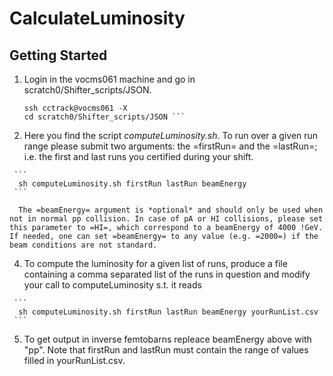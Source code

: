 # CalculateLuminosity

## Getting Started
   1) Login in the vocms061 machine and go in scratch0/Shifter_scripts/JSON.
   
      ```
      ssh cctrack@vocms061 -X
      cd scratch0/Shifter_scripts/JSON ```

   2) Here you find the script *computeLuminosity.sh*. To run over a given run range please submit two arguments: the =firstRun= and the =lastRun=; i.e. the first and last runs you certified during your shift.
   
     ```
      sh computeLuminosity.sh firstRun lastRun beamEnergy
     ```
     
      The =beamEnergy= argument is *optional* and should only be used when not in normal pp collision. In case of pA or HI collisions, please set this parameter to =HI=, which correspond to a beamEnergy of 4000 !GeV. If needed, one can set =beamEnergy= to any value (e.g. =2000=) if the beam conditions are not standard.
      
   4) To compute the luminosity for a given list of runs, produce a file containing a comma separated list of the runs in question and modify your call to computeLuminosity s.t. it reads 
   
     ```
      sh computeLuminosity.sh firstRun lastRun beamEnergy yourRunList.csv
     ```
     
   5) To get output in inverse femtobarns repleace beamEnergy above with "pp".  Note that firstRun and lastRun must contain the range of values filled in yourRunList.csv.
